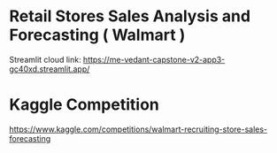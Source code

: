 # Retail Stores Sales Analysis and Forecasting ( Walmart )
Streamlit cloud link: https://me-vedant-capstone-v2-app3-gc40xd.streamlit.app/


# Kaggle Competition 
https://www.kaggle.com/competitions/walmart-recruiting-store-sales-forecasting
